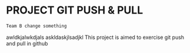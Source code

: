 # PROJECT GIT PUSH & PULL
```html
Team B change something
```
awldkjalwkdjals
askldaskjlsadjkl
This project is aimed to exercise git push and pull in github